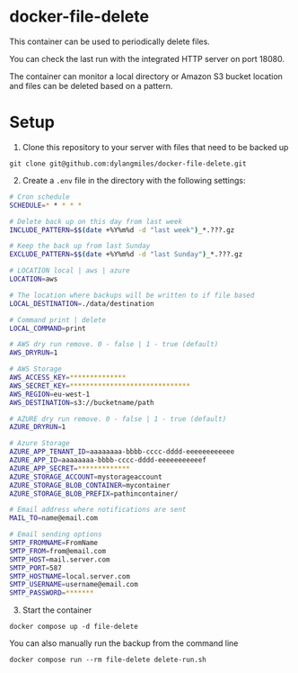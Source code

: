 # docker-file-delete

This container can be used to periodically delete files.

You can check the last run with the integrated HTTP server on port 18080.

The container can monitor a local directory or Amazon S3 bucket location and files can be deleted based on a pattern.

# Setup

1. Clone this repository to your server with files that need to be backed up
```
git clone git@github.com:dylangmiles/docker-file-delete.git
```

2. Create a `.env` file in the directory with the following settings:
```bash
# Cron schedule
SCHEDULE=* * * * *

# Delete back up on this day from last week
INCLUDE_PATTERN=$$(date +%Y%m%d -d "last week")_*.???.gz

# Keep the back up from last Sunday
EXCLUDE_PATTERN=$$(date +%Y%m%d -d "last Sunday")_*.???.gz

# LOCATION local | aws | azure
LOCATION=aws

# The location where backups will be written to if file based
LOCAL_DESTINATION=./data/destination

# Command print | delete
LOCAL_COMMAND=print

# AWS dry run remove. 0 - false | 1 - true (default)
AWS_DRYRUN=1

# AWS Storage
AWS_ACCESS_KEY=**************
AWS_SECRET_KEY=******************************
AWS_REGION=eu-west-1
AWS_DESTINATION=s3://bucketname/path

# AZURE dry run remove. 0 - false | 1 - true (default)
AZURE_DRYRUN=1

# Azure Storage
AZURE_APP_TENANT_ID=aaaaaaaa-bbbb-cccc-dddd-eeeeeeeeeeee
AZURE_APP_ID=aaaaaaaa-bbbb-cccc-dddd-eeeeeeeeeeef
AZURE_APP_SECRET=*************
AZURE_STORAGE_ACCOUNT=mystorageaccount
AZURE_STORAGE_BLOB_CONTAINER=mycontainer
AZURE_STORAGE_BLOB_PREFIX=pathincontainer/

# Email address where notifications are sent
MAIL_TO=name@email.com

# Email sending options
SMTP_FROMNAME=FromName
SMTP_FROM=from@email.com
SMTP_HOST=mail.server.com
SMTP_PORT=587
SMTP_HOSTNAME=local.server.com
SMTP_USERNAME=username@email.com
SMTP_PASSWORD=*******

```

3. Start the container
```
docker compose up -d file-delete
```

You can also manually run the backup from the command line
```
docker compose run --rm file-delete delete-run.sh
```

